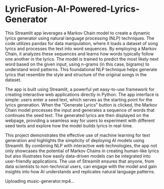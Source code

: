 # LyricFusion-AI-Powered-Lyrics-Generator

This Streamlit app leverages a Markov Chain model to create a dynamic lyrics generator using natural language processing (NLP) techniques. The code utilizes pandas for data manipulation, where it loads a dataset of song lyrics and processes the text into word sequences. By employing a Markov Chain, it analyzes these sequences and learns how words typically follow one another in the lyrics. The model is trained to predict the most likely next word based on the given input, using n-grams (in this case, bigrams) to understand word patterns. This foundational NLP technique helps generate lyrics that resemble the style and structure of the original songs in the dataset.

The app is built using Streamlit, a powerful yet easy-to-use framework for creating interactive web applications directly in Python. The app interface is simple: users enter a seed text, which serves as the starting point for the lyrics generation. When the "Generate Lyrics" button is clicked, the Markov Chain model processes the input and generates a sequence of words that continues the seed text. The generated lyrics are then displayed on the webpage, providing a seamless way for users to experiment with different seed texts and explore how the model builds lyrics in real-time.

This project demonstrates the effective use of machine learning for text generation and highlights the simplicity of deploying AI models using Streamlit. By combining NLP with interactive web technologies, the app not only showcases the potential of Markov Chains in creating human-like lyrics but also illustrates how easily data-driven models can be integrated into user-friendly applications. The use of Streamlit ensures that anyone, from data scientists to non-technical users, can engage with the model and gain insights into how AI understands and replicates natural language patterns.



Uploading music-generator.mp4…

